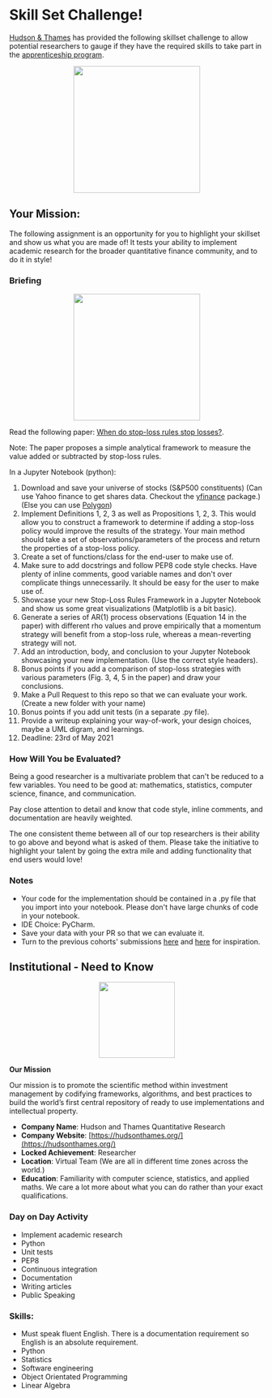 # Skill Set Challenge!

[Hudson & Thames](https://hudsonthames.org/) has provided the following skillset challenge to allow potential researchers to gauge if they have the required skills to take part in the [apprenticeship program](https://hudsonthames.org/apprenticeship-program/).

<div align="center">
  <img src="https://hudsonthames.org/wp-content/uploads/2021/02/LB_Hudson_Thames_ProductLogos_ArbitrageLab-13.png" height="250"><br>
</div>

## Your Mission:
The following assignment is an opportunity for you to highlight your skillset and show us what you are made of! It tests your ability to implement academic research for the broader quantitative finance community, and to do it in style!

### Briefing

<div align="center">
  <img src="https://raw.githubusercontent.com/hudson-and-thames/june_applications_21/master/images/stop_loss_policy.png?token=ABUXNYRXZT6MK6DMS254NXTAUJBYW" height="250"><br>
</div>

Read the following paper: [When do stop-loss rules stop losses?](https://dspace.mit.edu/bitstream/handle/1721.1/114876/Lo_When%20Do%20Stop-Loss.pdf). 

Note: The paper proposes a simple analytical framework to measure the value added or subtracted by stop-loss rules.

In a Jupyter Notebook (python):

1. Download and save your universe of stocks (S&P500 constituents) (Can use Yahoo finance to get shares data. Checkout the [yfinance](https://github.com/ranaroussi/yfinance) package.)(Else you can use [Polygon](https://polygon.io/))
1. Implement Definitions 1, 2, 3 as well as Propositions 1, 2, 3. This would allow you to construct a framework to determine if adding a stop-loss policy would improve the results of the strategy. Your main method should take a set of observations/parameters of the process and return the properties of a stop-loss policy.
1. Create a set of functions/class for the end-user to make use of.
1. Make sure to add docstrings and follow PEP8 code style checks. Have plenty of inline comments, good variable names and don't over complicate things unnecessarily. It should be easy for the user to make use of.
1. Showcase your new Stop-Loss Rules Framework in a Jupyter Notebook and show us some great visualizations (Matplotlib is a bit basic).
1. Generate a series of AR(1) process observations (Equation 14 in the paper) with different rho values and prove empirically that a momentum strategy will benefit from a stop-loss rule, whereas a mean-reverting strategy will not.
1. Add an introduction, body, and conclusion to your Jupyter Notebook showcasing your new implementation. (Use the correct style headers).
1. Bonus points if you add a comparison of stop-loss strategies with various parameters (Fig. 3, 4, 5 in the paper) and draw your conclusions.
1. Make a Pull Request to this repo so that we can evaluate your work. (Create a new folder with your name)
1. Bonus points if you add unit tests (in a separate .py file).
1. Provide a writeup explaining your way-of-work, your design choices, maybe a UML digram, and learnings.
1. Deadline: 23rd of May 2021  

### How Will You be Evaluated?

Being a good researcher is a multivariate problem that can't be reduced to a few variables. You need to be good at: mathematics, statistics, computer science, finance, and communication.

Pay close attention to detail and know that code style, inline comments, and documentation are heavily weighted.

The one consistent theme between all of our top researchers is their ability to go above and beyond what is asked of them. Please take the initiative to highlight your talent by going the extra mile and adding functionality that end users would love!

### Notes
* Your code for the implementation should be contained in a .py file that you import into your notebook. Please don't have large chunks of code in your notebook.
* IDE Choice: PyCharm.
* Save your data with your PR so that we can evaluate it.
* Turn to the previous cohorts' submissions [here](https://github.com/hudson-and-thames/oct_applications) and [here](https://github.com/hudson-and-thames/march_applications_21) for inspiration.

## Institutional - Need to Know

<div align="center">
  <img src="https://hudsonthames.org/wp-content/uploads/2021/01/logo-black-horisontal.png" height="150"><br>
</div>

**Our Mission**

Our mission is to promote the scientific method within investment management by codifying frameworks, algorithms, and best practices to build the world’s first central repository of ready to use implementations and intellectual property.

* **Company Name**: Hudson and Thames Quantitative Research
* **Company Website**: [https://hudsonthames.org/](https://hudsonthames.org/)
* **Locked Achievement**: Researcher
* **Location**: Virtual Team (We are all in different time zones across the world.)
* **Education**: Familiarity with computer science, statistics, and applied maths. We care a lot more about what you can do rather than your exact qualifications.

### Day on Day Activity
* Implement academic research
* Python
* Unit tests
* PEP8
* Continuous integration
* Documentation
* Writing articles
* Public Speaking

### Skills:
* Must speak fluent English. There is a documentation requirement so English is an absolute requirement.
* Python
* Statistics
* Software engineering
* Object Orientated Programming
* Linear Algebra
